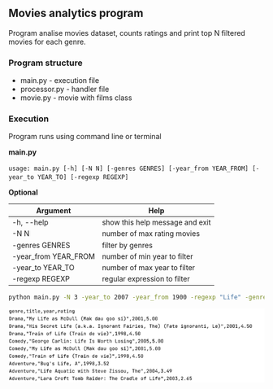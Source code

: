 ## Movies analytics program

Program analise movies dataset, counts ratings and print top N filtered movies for each genre.

### Program structure

* main.py - execution file
* processor.py - handler file  
* movie.py - movie with films class

### Execution

Program runs using command line or terminal  


**main.py**  

`usage: main.py [-h] [-N N] [-genres GENRES] [-year_from YEAR_FROM] [-year_to YEAR_TO] [-regexp REGEXP]`

**Optional**

| Argument | Help |
| ------------------------ | ----------------------------------- |
|  -h, --help            | show this help message and exit |
|  -N N                  | number of max rating movies |
|  -genres GENRES        | filter by genres |
|  -year_from YEAR_FROM  | number of min year to filter |
|  -year_to YEAR_TO      | number of max year to filter |
|  -regexp REGEXP        | regular expression to filter |


``` sh
python main.py -N 3 -year_to 2007 -year_from 1900 -regexp "Life" -genres "Drama|Comedy|Adventure" -dataset data/ml-latest-small
``` 
![alt text](../img/Task2_result.png)